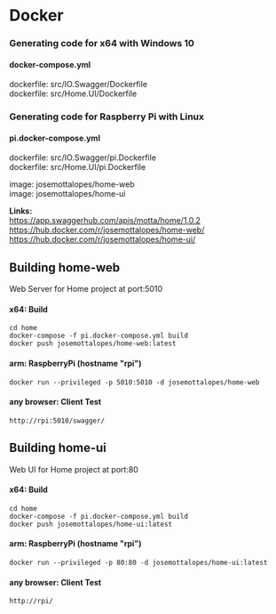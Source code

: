 # Docker

### Generating code for x64 with Windows 10

#### docker-compose.yml  

dockerfile: src/IO.Swagger/Dockerfile  
dockerfile: src/Home.UI/Dockerfile  

### Generating code for Raspberry Pi with Linux

#### pi.docker-compose.yml  

dockerfile: src/IO.Swagger/pi.Dockerfile  
dockerfile: src/Home.UI/pi.Dockerfile  

image: josemottalopes/home-web  
image: josemottalopes/home-ui

**Links:**  
https://app.swaggerhub.com/apis/motta/home/1.0.2  
https://hub.docker.com/r/josemottalopes/home-web/  
https://hub.docker.com/r/josemottalopes/home-ui/  

## Building home-web

Web Server for Home project at port:5010

#### x64: Build 

	cd home
	docker-compose -f pi.docker-compose.yml build   
	docker push josemottalopes/home-web:latest  

#### arm: RaspberryPi (hostname "rpi")  
`docker run --privileged -p 5010:5010 -d josemottalopes/home-web`  

#### any browser: Client Test
    http://rpi:5010/swagger/

## Building home-ui

Web UI for Home project at port:80

#### x64: Build 

	cd home
	docker-compose -f pi.docker-compose.yml build   
	docker push josemottalopes/home-ui:latest  

#### arm: RaspberryPi (hostname "rpi")  
`docker run --privileged -p 80:80 -d josemottalopes/home-ui:latest`  

#### any browser: Client Test
    http://rpi/
